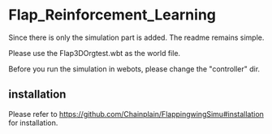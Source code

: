 # Flap_Reinforcement_Learning

Since there is only the simulation part is added. 
The readme remains simple.

Please use the Flap3DOrgtest.wbt as the world file.

Before you run the simulation in webots, please change the "controller" dir.

## installation
Please refer to https://github.com/Chainplain/FlappingwingSimu#installation for installation.

